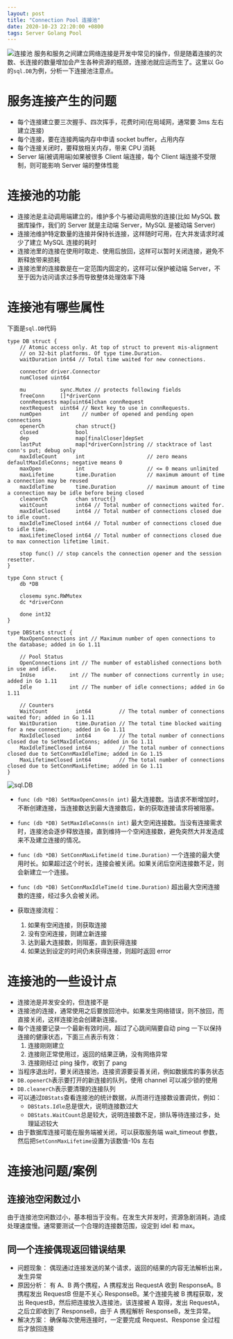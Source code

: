 ```yaml
---
layout: post
title: "Connection Pool 连接池"
date: 2020-10-23 22:20:00 +0800
tags: Server Golang Pool
---
```


![连接池](/assets/images/2020-10-23-Connection_Pool_1.png)
服务和服务之间建立网络连接是开发中常见的操作，但是随着连接的次数、长连接的数量增加会产生各种资源的瓶颈，连接池就应运而生了。这里以 Go 的`sql.DB`为例，分析一下连接池注意点。

# 服务连接产生的问题

- 每个连接建立要三次握手、四次挥手，花费时间(在局域网，通常要 3ms 左右建立连接)
- 每个连接，要在连接两端内存中申请 socket buffer，占用内存
- 每个连接关闭时，要释放相关内存，带来 CPU 消耗
- Server 端(被调用端)如果被很多 Client 端连接，每个 Client 端连接不受限制，则可能影响 Server 端的整体性能

# 连接池的功能

- 连接池是主动调用端建立的，维护多个与被动调用放的连接(比如 MySQL 数据库操作，我们的 Server 就是主动端 Server，MySQL 是被动端 Server)
- 连接池维护特定数量的连接并保持长连接，这样随时可用，在大并发请求时减少了建立 MySQL 连接的耗时
- 连接池里的连接在使用时取走、使用后放回，这样可以暂时关闭连接，避免不断释放带来损耗
- 连接池里的连接数是在一定范围内固定的，这样可以保护被动端 Server，不至于因为访问请求过多而导致整体处理效率下降

# 连接池有哪些属性

下面是`sql.DB`代码

```Golang
type DB struct {
	// Atomic access only. At top of struct to prevent mis-alignment
	// on 32-bit platforms. Of type time.Duration.
	waitDuration int64 // Total time waited for new connections.

	connector driver.Connector
	numClosed uint64

	mu           sync.Mutex // protects following fields
	freeConn     []*driverConn
	connRequests map[uint64]chan connRequest
	nextRequest  uint64 // Next key to use in connRequests.
	numOpen      int    // number of opened and pending open connections
	openerCh          chan struct{}
	closed            bool
	dep               map[finalCloser]depSet
	lastPut           map[*driverConn]string // stacktrace of last conn's put; debug only
	maxIdleCount      int                    // zero means defaultMaxIdleConns; negative means 0
	maxOpen           int                    // <= 0 means unlimited
	maxLifetime       time.Duration          // maximum amount of time a connection may be reused
	maxIdleTime       time.Duration          // maximum amount of time a connection may be idle before being closed
	cleanerCh         chan struct{}
	waitCount         int64 // Total number of connections waited for.
	maxIdleClosed     int64 // Total number of connections closed due to idle count.
	maxIdleTimeClosed int64 // Total number of connections closed due to idle time.
	maxLifetimeClosed int64 // Total number of connections closed due to max connection lifetime limit.

	stop func() // stop cancels the connection opener and the session resetter.
}

type Conn struct {
	db *DB

	closemu sync.RWMutex
	dc *driverConn

	done int32
}

type DBStats struct {
    MaxOpenConnections int // Maximum number of open connections to the database; added in Go 1.11

    // Pool Status
    OpenConnections int // The number of established connections both in use and idle.
    InUse           int // The number of connections currently in use; added in Go 1.11
    Idle            int // The number of idle connections; added in Go 1.11

    // Counters
    WaitCount         int64         // The total number of connections waited for; added in Go 1.11
    WaitDuration      time.Duration // The total time blocked waiting for a new connection; added in Go 1.11
    MaxIdleClosed     int64         // The total number of connections closed due to SetMaxIdleConns; added in Go 1.11
    MaxIdleTimeClosed int64         // The total number of connections closed due to SetConnMaxIdleTime; added in Go 1.15
    MaxLifetimeClosed int64         // The total number of connections closed due to SetConnMaxLifetime; added in Go 1.11
}
```

![sql.DB](/assets/images/2020-10-23-Connection_Pool_2.png)

- `func (db *DB) SetMaxOpenConns(n int)`
  最大连接数。当请求不断增加时，不断创建连接，当连接数达到最大连接数后，新的获取连接请求将被阻塞。
- `func (db *DB) SetMaxIdleConns(n int)`
  最大空闲连接数。当没有连接需求时，连接池会逐步释放连接，直到维持一个空闲连接数，避免突然大并发造成来不及建立连接的情况。
- `func (db *DB) SetConnMaxLifetime(d time.Duration)`
  一个连接的最大使用时长。如果超过这个时长，连接会被关闭。如果关闭后空闲连接数不足，则会新建立一个连接。
- `func (db *DB) SetConnMaxIdleTime(d time.Duration)`
  超出最大空闲连接数的连接，经过多久会被关闭。

- 获取连接流程：
  1. 如果有空闲连接，则获取连接
  2. 没有空闲连接，则建立新连接
  3. 达到最大连接数，则阻塞，直到获得连接
  4. 如果达到设定的时间仍未获得连接，则超时返回 error

# 连接池的一些设计点

- 连接池是并发安全的，但连接不是
- 连接池的连接，通常使用之后要放回池中。如果发生网络错误，则不放回，而直接关闭，这样连接池会创建新连接。
- 每个连接要记录一个最新有效时间，超过了心跳间隔要自动 ping 一下以保持连接的健康状态，下面三点表示有效：
  1. 连接刚刚建立
  2. 连接刚正常使用过，返回的结果正确，没有网络异常
  3. 连接刚经过 ping 操作，收到了 pang
- 当程序退出时，要关闭连接池，连接资源要妥善关闭，例如数据库的事务状态
- `DB.openerCh`表示要打开的新连接的队列，使用 channel 可以减少锁的使用
- `DB.cleanerCh`表示要清理的连接队列
- 可以通过`DBStats`查看连接池的统计数据，从而进行连接数设置调优，例如：
  - `DBStats.Idle`总是很大，说明连接数过大
  - `DBStats.WaitCount`总是较大，说明连接数不足，排队等待连接过多，处理延迟较大
- 由于数据库连接可能在服务端被关闭，可以获取服务端 wait_timeout 参数，然后把`SetConnMaxLifetime`设置为该数值-10s 左右

# 连接池问题/案例

## 连接池空闲数过小

由于连接池空闲数过小，基本相当于没有。在发生大并发时，资源急剧消耗，造成处理速度慢。通常要测试一个合理的连接数范围，设定到 idel 和 max。

## 同一个连接偶现返回错误结果

- 问题现象：
  偶现通过连接发送的某个请求，返回的结果的内容无法解析出来，发生异常
- 原因分析：
  有 A、B 两个携程，A 携程发出 RequestA 收到 ResponseA。B 携程发出 RequestB 但是不关心 ResponseB。某个连接先被 B 携程获取，发出 RequestB，然后把连接放入连接池，该连接被 A 取得，发出 RequestA，之后立即收到了 ResponseB，由于 A 携程解析 ResponseB，发生异常。
- 解决方案：
  确保每次使用连接时，一定要完成 Request、Response 全过程后才放回连接
